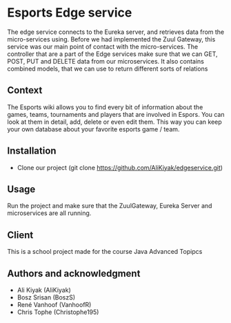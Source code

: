 # Esports Edge service
The edge service connects to the Eureka server, and retrieves data from the micro-services using. Before we had implemented the Zuul Gateway, this service was our main point of contact with the micro-services. The controller that are a part of the Edge services make sure that we can GET, POST, PUT and DELETE data from our microservices. It also contains combined models, that we can use to return different sorts of relations
## Context
The Esports wiki allows you to find every bit of information about the games, teams, tournaments and players that are involved in Espors. You can look at them in detail, add, delete or even edit them. This way you can keep your own database about your favorite esports game / team.
## Installation

* Clone our project (git clone https://github.com/AliKiyak/edgeservice.git)

## Usage

Run the project and make sure that the ZuulGateway, Eureka Server and microservices are all running.

## Client

This is a school project made for the course Java Advanced Topipcs

## Authors and acknowledgment

* Ali Kiyak (AliKiyak)
* Bosz Srisan (BoszS)
* René Vanhoof (VanhoofR)
* Chris Tophe (Christophe195)
